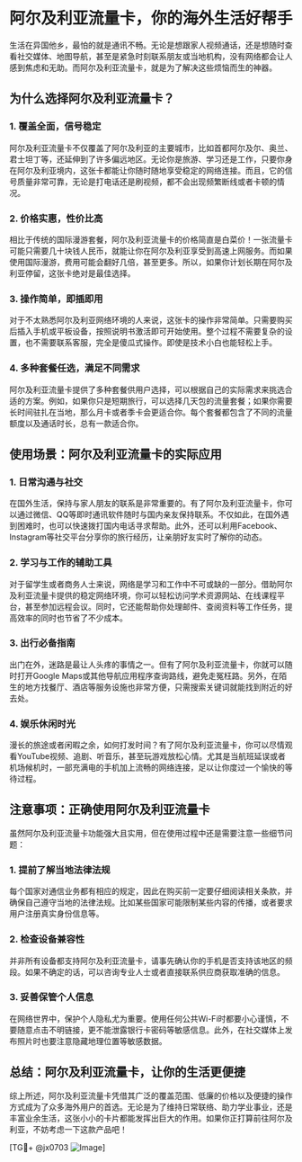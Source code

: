 # 阿尔及利亚流量卡，你的海外生活好帮手

生活在异国他乡，最怕的就是通讯不畅。无论是想跟家人视频通话，还是想随时查看社交媒体、地图导航，甚至是紧急时刻联系朋友或当地机构，没有网络都会让人感到焦虑和无助。而阿尔及利亚流量卡，就是为了解决这些烦恼而生的神器。

## 为什么选择阿尔及利亚流量卡？

### 1. **覆盖全面，信号稳定**
阿尔及利亚流量卡不仅覆盖了阿尔及利亚的主要城市，比如首都阿尔及尔、奥兰、君士坦丁等，还延伸到了许多偏远地区。无论你是旅游、学习还是工作，只要你身在阿尔及利亚境内，这张卡都能让你随时随地享受稳定的网络连接。而且，它的信号质量非常可靠，无论是打电话还是刷视频，都不会出现频繁断线或者卡顿的情况。

### 2. **价格实惠，性价比高**
相比于传统的国际漫游套餐，阿尔及利亚流量卡的价格简直是白菜价！一张流量卡可能只需要几十块钱人民币，就能让你在阿尔及利亚享受到高速上网服务。而如果使用国际漫游，费用可能会翻好几倍，甚至更多。所以，如果你计划长期在阿尔及利亚停留，这张卡绝对是最佳选择。

### 3. **操作简单，即插即用**
对于不太熟悉阿尔及利亚网络环境的人来说，这张卡的操作非常简单。只需要购买后插入手机或平板设备，按照说明书激活即可开始使用。整个过程不需要复杂的设置，也不需要联系客服，完全是傻瓜式操作。即使是技术小白也能轻松上手。

### 4. **多种套餐任选，满足不同需求**
阿尔及利亚流量卡提供了多种套餐供用户选择，可以根据自己的实际需求来挑选合适的方案。例如，如果你只是短期旅行，可以选择几天包的流量套餐；如果你需要长时间驻扎在当地，那么月卡或者季卡会更适合你。每个套餐都包含了不同的流量额度以及通话时长，总有一款适合你。

## 使用场景：阿尔及利亚流量卡的实际应用

### 1. **日常沟通与社交**
在国外生活，保持与家人朋友的联系是非常重要的。有了阿尔及利亚流量卡，你可以通过微信、QQ等即时通讯软件随时与国内亲友保持联系。不仅如此，在国外遇到困难时，也可以快速拨打国内电话寻求帮助。此外，还可以利用Facebook、Instagram等社交平台分享你的旅行经历，让亲朋好友实时了解你的动态。

### 2. **学习与工作的辅助工具**
对于留学生或者商务人士来说，网络是学习和工作中不可或缺的一部分。借助阿尔及利亚流量卡提供的稳定网络环境，你可以轻松访问学术资源网站、在线课程平台，甚至参加远程会议。同时，它还能帮助你处理邮件、查阅资料等工作任务，提高效率的同时也节省了不少成本。

### 3. **出行必备指南**
出门在外，迷路是最让人头疼的事情之一。但有了阿尔及利亚流量卡，你就可以随时打开Google Maps或其他导航应用程序查询路线，避免走冤枉路。另外，在陌生的地方找餐厅、酒店等服务设施也非常方便，只需搜索关键词就能找到附近的好去处。

### 4. **娱乐休闲时光**
漫长的旅途或者闲暇之余，如何打发时间？有了阿尔及利亚流量卡，你可以尽情观看YouTube视频、追剧、听音乐，甚至玩游戏放松心情。尤其是当航班延误或者机场候机时，一部充满电的手机加上流畅的网络连接，足以让你度过一个愉快的等待过程。

## 注意事项：正确使用阿尔及利亚流量卡

虽然阿尔及利亚流量卡功能强大且实用，但在使用过程中还是需要注意一些细节问题：

### 1. **提前了解当地法律法规**
每个国家对通信业务都有相应的规定，因此在购买前一定要仔细阅读相关条款，并确保自己遵守当地的法律法规。比如某些国家可能限制某些内容的传播，或者要求用户注册真实身份信息等。

### 2. **检查设备兼容性**
并非所有设备都支持阿尔及利亚流量卡，请事先确认你的手机是否支持该地区的频段。如果不确定的话，可以咨询专业人士或者直接联系供应商获取准确的信息。

### 3. **妥善保管个人信息**
在网络世界中，保护个人隐私尤为重要。使用任何公共Wi-Fi时都要小心谨慎，不要随意点击不明链接，更不能泄露银行卡密码等敏感信息。此外，在社交媒体上发布照片时也要注意隐藏地理位置等敏感数据。

## 总结：阿尔及利亚流量卡，让你的生活更便捷

综上所述，阿尔及利亚流量卡凭借其广泛的覆盖范围、低廉的价格以及便捷的操作方式成为了众多海外用户的首选。无论是为了维持日常联络、助力学业事业，还是丰富业余生活，这张小小的卡片都能发挥出巨大的作用。如果你正打算前往阿尔及利亚，不妨考虑一下这款产品吧！

[TG💪+ @jx0703 ![Image](https://github.com/user-attachments/assets/dbca1d08-cadb-493c-b0ec-ad6f7a83f270)]